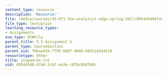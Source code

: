 ```yaml
---
content_type: resource
description: 'Resource:'
file: /media/courses/15-071-the-analytics-edge-spring-2017/805445d847a62c67ea3ec07bc89df40c_stopwords.txt
file_type: text/plain
learning_resource_types:
- Assignments
ocw_type: OCWFile
parent_title: 5.5 Assignment 5
parent_type: CourseSection
parent_uid: f9baad34-7f95-6b6f-8608-66551433d510
resourcetype: Other
title: stopwords.txt
uid: 805445d8-47a6-2c67-ea3e-c07bc89df40c
---
```

